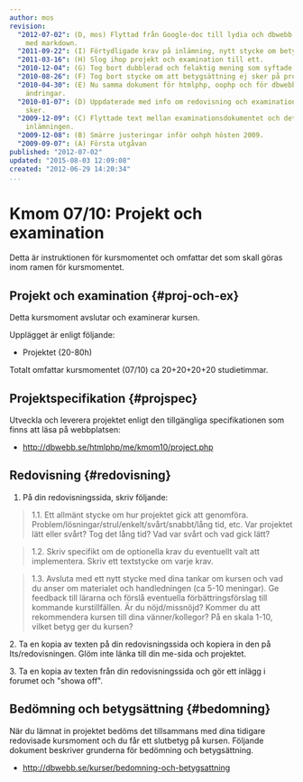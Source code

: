 ```yaml
---
author: mos
revision:
  "2012-07-02": (D, mos) Flyttad från Google-doc till lydia och dbwebb.se, formatterad
    med markdown.
  "2011-09-22": (I) Förtydligade krav på inlämning, nytt stycke om betygssättning.
  "2011-03-16": (H) Slog ihop projekt och examination till ett.
  "2010-12-04": (G) Tog bort dubblerad och felaktig mening som syftade på spel.
  "2010-08-26": (F) Tog bort stycke om att betygsättning ej sker på projektet.
  "2010-04-30": (E) Nu samma dokument för htmlphp, oophp och för dbwebb/dbwebb2. Redaktionella
    ändringar.
  "2010-01-07": (D) Uppdaterade med info om redovisning och examination, hur inlämning
    sker.
  "2009-12-09": (C) Flyttade text mellan examinationsdokumentet och detta. Förtydligade
    inlämningen.
  "2009-12-08": (B) Smärre justeringar inför oohph hösten 2009.
  "2009-09-07": (A) Första utgåvan
published: "2012-07-02"
updated: "2015-08-03 12:09:08"
created: "2012-06-29 14:20:34"
...
```

Kmom 07/10: Projekt och examination
==================================

Detta är instruktionen för kursmomentet och omfattar det som skall göras inom ramen för kursmomentet.




Projekt och examination {#proj-och-ex}
--------------------------------------------------------------------

Detta kursmoment avslutar och examinerar kursen.

Upplägget är enligt följande:

* Projektet (20-80h)

Totalt omfattar kursmomentet (07/10) ca 20+20+20+20 studietimmar.


Projektspecifikation {#projspec}
--------------------------------------------------------------------

Utveckla och leverera projektet enligt den tillgängliga specifikationen som finns att läsa på webbplatsen:

* <a href='http://dbwebb.se/htmlphp/me/kmom10/project.php'>http://dbwebb.se/htmlphp/me/kmom10/project.php</a>


Redovisning {#redovisning}
--------------------------------------------------------------------

1. På din redovisningssida, skriv följande:

> 1.1. Ett allmänt stycke om hur projektet gick att genomföra. Problem/lösningar/strul/enkelt/svårt/snabbt/lång tid, etc. Var projektet lätt eller svårt? Tog det lång tid? Vad var svårt och vad gick lätt?

> 1.2. Skriv specifikt om de optionella krav du eventuellt valt att implementera. Skriv ett textstycke om varje krav. 

> 1.3. Avsluta med ett nytt stycke med dina tankar om kursen och vad du anser om materialet och handledningen (ca 5-10 meningar). Ge feedback till lärarna och förslå eventuella förbättringsförslag till kommande kurstillfällen. Är du nöjd/missnöjd? Kommer du att rekommendera kursen till dina vänner/kollegor? På en skala 1-10, vilket betyg ger du kursen?

2\. Ta en kopia av texten på din redovisningssida och kopiera in den på Its/redovisningen. Glöm inte länka till din me-sida och projektet. 

3\. Ta en kopia av texten från din redovisningssida och gör ett inlägg i forumet och "showa off".


Bedömning och betygsättning {#bedomning}
--------------------------------------------------------------------

När du lämnat in projektet bedöms det tillsammans med dina tidigare redovisade kursmoment och du får ett slutbetyg på kursen. Följande dokument beskriver grunderna för bedömning och betygsättning.

* <a href='http://dbwebb.se/kurser/bedomning-och-betygsattning'>http://dbwebb.se/kurser/bedomning-och-betygsattning</a>



